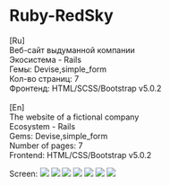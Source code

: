 <h1>Ruby-RedSky</h1>

[Ru]<br>
Веб-сайт выдуманной компании<br>
Экосистема - Rails<br>
Гемы: Devise,simple_form<br>
Кол-во страниц: 7<br>
Фронтенд: HTML/SCSS/Bootstrap v5.0.2<br><br>
[En]<br>
The website of a fictional company<br>
Ecosystem - Rails<br>
Gems: Devise,simple_form<br>
Number of pages: 7<br>
Frontend: HTML/CSS/Bootstrap v5.0.2<br>

Screen:
<img src="https://user-images.githubusercontent.com/45318496/140542348-827754e4-106c-45b9-8d17-374576fee758.png">
<img src="https://user-images.githubusercontent.com/45318496/140542429-8b3e71ba-e27b-4678-9158-836ece7d4bf9.png">
<img src="https://user-images.githubusercontent.com/45318496/140542515-8a8450e1-5998-4de1-a594-5eb075a441d4.png">
<img src="https://user-images.githubusercontent.com/45318496/140542572-903c94ae-9cf2-4802-94ce-8b2c95da04b5.png">
<img src="https://user-images.githubusercontent.com/45318496/140542787-01db4290-16a9-4c0e-b549-f1caed4cf79a.png">
<img src="https://user-images.githubusercontent.com/45318496/140542870-7d25403a-dfd4-4d1a-8c2d-3808372f8d33.png">
<img src="https://user-images.githubusercontent.com/45318496/140542964-226b0bb2-f149-4a07-a4f0-5271dcaae163.png">
